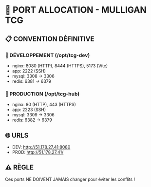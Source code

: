 # 🔌 PORT ALLOCATION - MULLIGAN TCG

## 📋 CONVENTION DÉFINITIVE

### 🔧 DÉVELOPPEMENT (/opt/tcg-dev)
- nginx: 8080 (HTTP), 8444 (HTTPS), 5173 (Vite)
- app: 2222 (SSH)
- mysql: 3308 → 3306
- redis: 6381 → 6379

### 🚀 PRODUCTION (/opt/tcg-hub)  
- nginx: 80 (HTTP), 443 (HTTPS)
- app: 2223 (SSH)
- mysql: 3309 → 3306
- redis: 6382 → 6379

## 🌐 URLS
- DEV: http://51.178.27.41:8080
- PROD: http://51.178.27.41/

## ⚠️ RÈGLE
Ces ports NE DOIVENT JAMAIS changer pour éviter les conflits !
